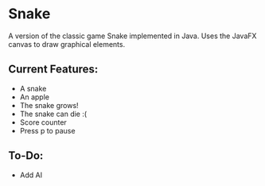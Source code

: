 # Snake

A version of the classic game Snake implemented in Java. Uses the JavaFX canvas to draw graphical elements.

## Current Features:

<ul>
  <li>A snake</li>
  <li>An apple</li>
  <li>The snake grows!</li>
  <li>The snake can die :(</li>
  <li>Score counter</li>
  <li>Press p to pause</li>
</ul>

## To-Do:

<ul>
  <li>Add AI</li>
</ul>